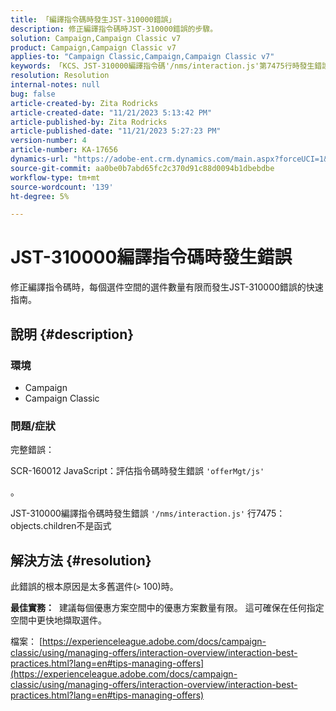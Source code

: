```yaml
---
title: 「編譯指令碼時發生JST-310000錯誤」
description: 修正編譯指令碼時JST-310000錯誤的步驟。
solution: Campaign,Campaign Classic v7
product: Campaign,Campaign Classic v7
applies-to: "Campaign Classic,Campaign,Campaign Classic v7"
keywords: 「KCS、JST-310000編譯指令碼'/nms/interaction.js'第7475行時發生錯誤：objects.children不是函式」
resolution: Resolution
internal-notes: null
bug: false
article-created-by: Zita Rodricks
article-created-date: "11/21/2023 5:13:42 PM"
article-published-by: Zita Rodricks
article-published-date: "11/21/2023 5:27:23 PM"
version-number: 4
article-number: KA-17656
dynamics-url: "https://adobe-ent.crm.dynamics.com/main.aspx?forceUCI=1&pagetype=entityrecord&etn=knowledgearticle&id=b8a57d4e-9188-ee11-8179-6045bd006295"
source-git-commit: aa0be0b7abd65fc2c370d91c88d0094b1dbebdbe
workflow-type: tm+mt
source-wordcount: '139'
ht-degree: 5%

---
```


# JST-310000編譯指令碼時發生錯誤


修正編譯指令碼時，每個選件空間的選件數量有限而發生JST-310000錯誤的快速指南。

## 說明 {#description}


### <b>環境</b>

- Campaign
- Campaign Classic




### <b>問題/症狀</b>

完整錯誤：

SCR-160012 JavaScript：評估指令碼時發生錯誤 `'offerMgt/js'`

。

JST-310000編譯指令碼時發生錯誤 `'/nms/interaction.js'` 行7475： objects.children不是函式


## 解決方法 {#resolution}


此錯誤的根本原因是太多舊選件(`>` 100)時。

<b>最佳實務：</b>  建議每個優惠方案空間中的優惠方案數量有限。 這可確保在任何指定空間中更快地擷取選件。

檔案： [https://experienceleague.adobe.com/docs/campaign-classic/using/managing-offers/interaction-overview/interaction-best-practices.html?lang=en#tips-managing-offers](https://experienceleague.adobe.com/docs/campaign-classic/using/managing-offers/interaction-overview/interaction-best-practices.html?lang=en#tips-managing-offers)
